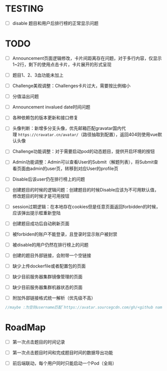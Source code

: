 # TESTING

- [ ] disable 题目和用户后排行榜的正常显示问题

# TODO

- [ ] Announcement页面逻辑修改，卡片间距离存在问题，对于多行内容，仅显示1~2行，剩下的使用点击卡片，卡片展开的形式呈现

- [ ] 题目1、2、3血功能未加上

- [ ] Challenge美观调整：Challenges卡片过大，需要按比例缩小

- [ ] 分值溢出问题

- [ ] Announcement invalued date时间问题

- [ ] 各种依赖包的版本更新和接口修复

- [ ] 头像判断：新增多分支头像，优先邮箱匹配gravatar国内代理 `https://cravatar.cn/avatar/`（路径抽取到配置），返回404则使用vue默认头像

- [ ] Challenge功能调整：对于需要启动pod的动态题目，提供开启环境的按钮

- [ ] Admin功能调整：Admin可以查看User的Submit（解题列表），将Submit查看页面由admin的user页，转移到对应User的profile页

- [ ] Disable后该user仍在排行榜上的问题

- [ ] 创建题目的时候的逻辑问题：创建题目的时候Disable应该为不可用默认值，修改题目的时候才是可用按钮

- [ ] session过期逻辑：在本地存在cookies但是任意页面返回forbidden的时候，应该弹出提示框重新登陆

- [ ] 创建题目成功后自动刷新页面

- [ ] 被forbiden的账户不能登录，且登录时显示账户被封禁

- [ ] 被disable的用户仍然在排行榜上的问题

- [ ] 创建的题目外部链接，会附带一个空链接

- [ ] 缺少上传dockerfile或者配置包的页面

- [ ] 缺少目前服务器集群镜像管理的页面

- [ ] 缺少目前服务器集群机器状态的页面

- [ ] 附加外部链接格式统一解析（优先级不高）

```c
//maybe :为空则username匹配`https://avatar.sourcegcdn.com/gh/<github name>`
```

# RoadMap

- [ ] 第一次点击题目的时间记录

- [ ] 第一次点击题目时间和完成题目时间的数据导出功能

- [ ] 前后端联动，每个用户同时只能启动一个Pod（全局）
